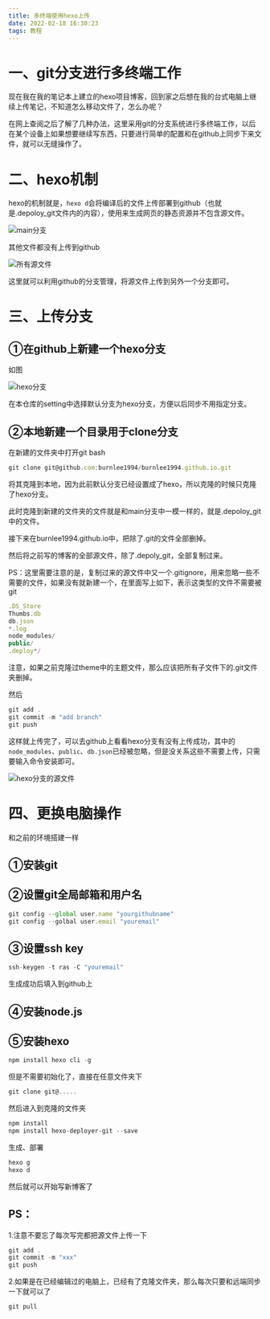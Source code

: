 ```yaml
---
title: 多终端使用hexo上传
date: 2022-02-18 16:30:23
tags: 教程
---
```


# 一、git分支进行多终端工作

现在我在我的笔记本上建立的hexo项目博客，回到家之后想在我的台式电脑上继续上传笔记，不知道怎么移动文件了，怎么办呢？

在网上查阅之后了解了几种办法，这里采用git的分支系统进行多终端工作，以后在某个设备上如果想要继续写东西，只要进行简单的配置和在github上同步下来文件，就可以无缝操作了。



# 二、hexo机制

hexo的机制就是，`hexo d`会将编译后的文件上传部署到github（也就是.depoloy_git文件内的内容），使用来生成网页的静态资源并不包含源文件。

![main分支](%E5%A4%9A%E7%BB%88%E7%AB%AF%E4%BD%BF%E7%94%A8hexo%E4%B8%8A%E4%BC%A0/image-20220218164144970.png)

其他文件都没有上传到github

![所有源文件](%E5%A4%9A%E7%BB%88%E7%AB%AF%E4%BD%BF%E7%94%A8hexo%E4%B8%8A%E4%BC%A0/image-20220218164301379.png)

这里就可以利用github的分支管理，将源文件上传到另外一个分支即可。

# 三、上传分支

## ①在github上新建一个hexo分支

如图

![hexo分支](%E5%A4%9A%E7%BB%88%E7%AB%AF%E4%BD%BF%E7%94%A8hexo%E4%B8%8A%E4%BC%A0/image-20220218164507686.png)

在本仓库的setting中选择默认分支为hexo分支，方便以后同步不用指定分支。

## ②本地新建一个目录用于clone分支

在新建的文件夹中打开git bash

```js
git clone git@github.com:burnlee1994/burnlee1994.github.io.git
```

将其克隆到本地，因为此前默认分支已经设置成了hexo，所以克隆的时候只克隆了hexo分支。

此时克隆到新建的文件夹的文件就是和main分支中一模一样的，就是.depoloy_git中的文件。

接下来在burnlee1994.github.io中，把除了.git的文件全部删掉。

然后将之前写的博客的全部源文件，除了.depoly_git，全部复制过来。

PS：这里需要注意的是，复制过来的源文件中又一个.gitignore，用来忽略一些不需要的文件，如果没有就新建一个，在里面写上如下，表示这类型的文件不需要被git

```js
.DS_Store
Thumbs.db
db.json
*.log
node_modules/
public/
.deploy*/
```

注意，如果之前克隆过theme中的主题文件，那么应该把所有子文件下的.git文件夹删掉。

然后

```js
git add .
git commit -m "add branch"
git push
```

这样就上传完了，可以去github上看看hexo分支有没有上传成功，其中的`node_modules`、`public`、`db.json`已经被忽略，但是没关系这些不需要上传，只需要输入命令安装即可。

![hexo分支的源文件](%E5%A4%9A%E7%BB%88%E7%AB%AF%E4%BD%BF%E7%94%A8hexo%E4%B8%8A%E4%BC%A0/image-20220218165452738.png)

# 四、更换电脑操作

和之前的环境搭建一样

## ①安装git

## ②设置git全局邮箱和用户名

```js
git config --global user.name "yourgithubname"
git config --golbal user.email "youremail"
```

## ③设置ssh key

```js
ssh-keygen -t ras -C "youremail"
```

生成成功后填入到github上

## ④安装node.js

## ⑤安装hexo

```js
npm install hexo cli -g
```

但是不需要初始化了，直接在任意文件夹下

```js
git clone git@.....
```

然后进入到克隆的文件夹

```js
npm install
npm install hexo-deployer-git --save
```

生成、部署

```js
hexo g
hexo d
```

然后就可以开始写新博客了



## PS：

1.注意不要忘了每次写完都把源文件上传一下

```js
git add .
git commit -m "xxx"
git push
```

2.如果是在已经编辑过的电脑上，已经有了克隆文件夹，那么每次只要和远端同步一下就可以了

```js
git pull
```

